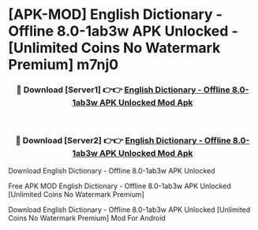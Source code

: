 # [APK-MOD] English Dictionary - Offline 8.0-1ab3w APK Unlocked - [Unlimited Coins No Watermark Premium] m7nj0



<div align="center">
<h3>🔴 Download [Server1] 👉👉 <a href="https://momento.my/?title=English_Dictionary_-_Offline_8.0-1ab3w_APK_Unlocked">English Dictionary - Offline 8.0-1ab3w APK Unlocked Mod Apk</a></h3><br>

<h3>🔴 Download [Server2] 👉👉 <a href="https://momento.my/?title=English_Dictionary_-_Offline_8.0-1ab3w_APK_Unlocked">English Dictionary - Offline 8.0-1ab3w APK Unlocked Mod Apk</a></h3>
</div>



Download English Dictionary - Offline 8.0-1ab3w APK Unlocked 

Free APK MOD English Dictionary - Offline 8.0-1ab3w APK Unlocked [Unlimited Coins No Watermark Premium]

Download English Dictionary - Offline 8.0-1ab3w APK Unlocked [Unlimited Coins No Watermark Premium] Mod For Android
